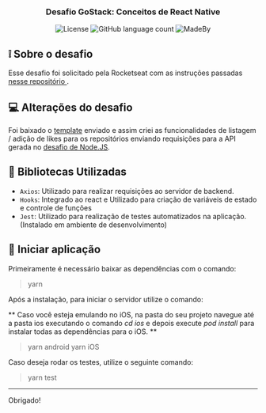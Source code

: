 <h3 align="center">
  Desafio GoStack: Conceitos de React Native
</h3>
<p align="center">
  <img alt="License" src="https://img.shields.io/badge/License-MIT-%2304D361">
  <img alt="GitHub language count" src="https://img.shields.io/github/languages/count/VtrAlves/desafio-conceitos-react-native?color=%2304D361">
  <img alt="MadeBy" src="https://img.shields.io/badge/made%20by-Vitor%20Alves-%2304D361">
</p>

## ❕ Sobre o desafio

Esse desafio foi solicitado pela Rocketseat com as instruções passadas <a href= "https://github.com/Rocketseat/gostack-template-conceitos-react-native"> nesse repositório </a>.

## 💻 Alterações do desafio

Foi baixado o <a href="https://github.com/Rocketseat/gostack-template-conceitos-react-native">template</a> enviado e assim criei as funcionalidades de listagem / adição de likes para os repositórios enviando requisições para a API gerada no <a href="https://github.com/VtrAlves/desafio-conceitos-nodejs">desafio de Node.JS</a>.

## 📖 Bibliotecas Utilizadas

- `Axios`: Utilizado para realizar requisições ao servidor de backend.
- `Hooks`: Integrado ao react e Utilizado para criação de variáveis de estado e controle de funções
- `Jest`: Utilizado para realização de testes automatizados na aplicação. (Instalado em ambiente de desenvolvimento)

## 🚀 Iniciar aplicação

Primeiramente é necessário baixar as dependências com o comando:

> yarn

Após a instalação, para iniciar o servidor utilize o comando:

** Caso você esteja emulando no iOS, na pasta do seu projeto navegue até a pasta ios executando o comando _cd ios_ e depois execute _pod install_ para instalar todas as dependências para o iOS. **

> yarn android
> yarn iOS

Caso deseja rodar os testes, utilize o seguinte comando:

> yarn test

---

Obrigado!
